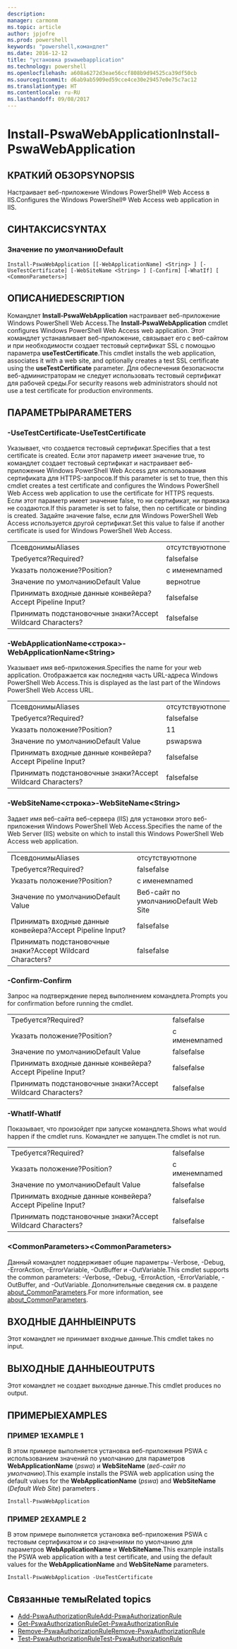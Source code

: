 ```yaml
---
description: 
manager: carmonm
ms.topic: article
author: jpjofre
ms.prod: powershell
keywords: "powershell,командлет"
ms.date: 2016-12-12
title: "установка pswawebapplication"
ms.technology: powershell
ms.openlocfilehash: a608a6272d3eae56ccf808b9d94525ca39df50cb
ms.sourcegitcommit: d6ab9ab5909ed59cce4ce30e29457e0e75c7ac12
ms.translationtype: HT
ms.contentlocale: ru-RU
ms.lasthandoff: 09/08/2017
---
```

# <a name="install-pswawebapplication"></a><span data-ttu-id="85a52-103">Install-PswaWebApplication</span><span class="sxs-lookup"><span data-stu-id="85a52-103">Install-PswaWebApplication</span></span>

## <a name="synopsis"></a><span data-ttu-id="85a52-104">КРАТКИЙ ОБЗОР</span><span class="sxs-lookup"><span data-stu-id="85a52-104">SYNOPSIS</span></span>

<span data-ttu-id="85a52-105">Настраивает веб-приложение Windows PowerShell® Web Access в IIS.</span><span class="sxs-lookup"><span data-stu-id="85a52-105">Configures the Windows PowerShell® Web Access web application in IIS.</span></span>

## <a name="syntax"></a><span data-ttu-id="85a52-106">СИНТАКСИС</span><span class="sxs-lookup"><span data-stu-id="85a52-106">SYNTAX</span></span>

### <a name="default"></a><span data-ttu-id="85a52-107">Значение по умолчанию</span><span class="sxs-lookup"><span data-stu-id="85a52-107">Default</span></span>
```
Install-PswaWebApplication [[-WebApplicationName] <String> ] [-UseTestCertificate] [-WebSiteName <String> ] [-Confirm] [-WhatIf] [ <CommonParameters>]
```

## <a name="description"></a><span data-ttu-id="85a52-108">ОПИСАНИЕ</span><span class="sxs-lookup"><span data-stu-id="85a52-108">DESCRIPTION</span></span>

<span data-ttu-id="85a52-109">Командлет **Install-PswaWebApplication** настраивает веб-приложение Windows PowerShell Web Access.</span><span class="sxs-lookup"><span data-stu-id="85a52-109">The **Install-PswaWebApplication** cmdlet configures Windows PowerShell Web Access web application.</span></span> <span data-ttu-id="85a52-110">Этот командлет устанавливает веб-приложение, связывает его с веб-сайтом и при необходимости создает тестовый сертификат SSL с помощью параметра **useTestCertificate**.</span><span class="sxs-lookup"><span data-stu-id="85a52-110">This cmdlet installs the web application, associates it with a web site, and optionally creates a test SSL certificate using the **useTestCertificate** parameter.</span></span> <span data-ttu-id="85a52-111">Для обеспечения безопасности веб-администраторам не следует использовать тестовый сертификат для рабочей среды.</span><span class="sxs-lookup"><span data-stu-id="85a52-111">For security reasons web administrators should not use a test certificate for production environments.</span></span>

## <a name="parameters"></a><span data-ttu-id="85a52-112">ПАРАМЕТРЫ</span><span class="sxs-lookup"><span data-stu-id="85a52-112">PARAMETERS</span></span>

### <a name="-usetestcertificate"></a><span data-ttu-id="85a52-113">-UseTestCertificate</span><span class="sxs-lookup"><span data-stu-id="85a52-113">-UseTestCertificate</span></span>

<span data-ttu-id="85a52-114">Указывает, что создается тестовый сертификат.</span><span class="sxs-lookup"><span data-stu-id="85a52-114">Specifies that a test certificate is created.</span></span> <span data-ttu-id="85a52-115">Если этот параметр имеет значение true, то командлет создает тестовый сертификат и настраивает веб-приложение Windows PowerShell Web Access для использования сертификата для HTTPS-запросов.</span><span class="sxs-lookup"><span data-stu-id="85a52-115">If this parameter is set to true, then this cmdlet creates a test certificate and configures the Windows PowerShell Web Access web application to use the certificate for HTTPS requests.</span></span> <span data-ttu-id="85a52-116">Если этот параметр имеет значение false, то ни сертификат, ни привязка не создаются.</span><span class="sxs-lookup"><span data-stu-id="85a52-116">If this parameter is set to false, then no certificate or binding is created.</span></span> <span data-ttu-id="85a52-117">Задайте значение false, если для Windows PowerShell Web Access используется другой сертификат.</span><span class="sxs-lookup"><span data-stu-id="85a52-117">Set this value to false if another certificate is used for Windows PowerShell Web Access.</span></span>

|||  
|-|-|
| <span data-ttu-id="85a52-118">Псевдонимы</span><span class="sxs-lookup"><span data-stu-id="85a52-118">Aliases</span></span>                              | <span data-ttu-id="85a52-119">отсутствуют</span><span class="sxs-lookup"><span data-stu-id="85a52-119">none</span></span>                                 |
| <span data-ttu-id="85a52-120">Требуется?</span><span class="sxs-lookup"><span data-stu-id="85a52-120">Required?</span></span>                            | <span data-ttu-id="85a52-121">false</span><span class="sxs-lookup"><span data-stu-id="85a52-121">false</span></span>                                |
| <span data-ttu-id="85a52-122">Указать положение?</span><span class="sxs-lookup"><span data-stu-id="85a52-122">Position?</span></span>                            | <span data-ttu-id="85a52-123">с именем</span><span class="sxs-lookup"><span data-stu-id="85a52-123">named</span></span>                                |
| <span data-ttu-id="85a52-124">Значение по умолчанию</span><span class="sxs-lookup"><span data-stu-id="85a52-124">Default Value</span></span>                        | <span data-ttu-id="85a52-125">верно</span><span class="sxs-lookup"><span data-stu-id="85a52-125">true</span></span>                                 |
| <span data-ttu-id="85a52-126">Принимать входные данные конвейера?</span><span class="sxs-lookup"><span data-stu-id="85a52-126">Accept Pipeline Input?</span></span>               | <span data-ttu-id="85a52-127">false</span><span class="sxs-lookup"><span data-stu-id="85a52-127">false</span></span>                                |
| <span data-ttu-id="85a52-128">Принимать подстановочные знаки?</span><span class="sxs-lookup"><span data-stu-id="85a52-128">Accept Wildcard Characters?</span></span>          | <span data-ttu-id="85a52-129">false</span><span class="sxs-lookup"><span data-stu-id="85a52-129">false</span></span>                                |

### <a name="-webapplicationnameltstringgt"></a><span data-ttu-id="85a52-130">-WebApplicationName&lt;строка&gt;</span><span class="sxs-lookup"><span data-stu-id="85a52-130">-WebApplicationName&lt;String&gt;</span></span>

<span data-ttu-id="85a52-131">Указывает имя веб-приложения.</span><span class="sxs-lookup"><span data-stu-id="85a52-131">Specifies the name for your web application.</span></span> <span data-ttu-id="85a52-132">Отображается как последняя часть URL-адреса Windows PowerShell Web Access.</span><span class="sxs-lookup"><span data-stu-id="85a52-132">This is displayed as the last part of the Windows PowerShell Web Access URL.</span></span>

|||  
|-|-|
| <span data-ttu-id="85a52-133">Псевдонимы</span><span class="sxs-lookup"><span data-stu-id="85a52-133">Aliases</span></span>                              | <span data-ttu-id="85a52-134">отсутствуют</span><span class="sxs-lookup"><span data-stu-id="85a52-134">none</span></span>                                 |
| <span data-ttu-id="85a52-135">Требуется?</span><span class="sxs-lookup"><span data-stu-id="85a52-135">Required?</span></span>                            | <span data-ttu-id="85a52-136">false</span><span class="sxs-lookup"><span data-stu-id="85a52-136">false</span></span>                                |
| <span data-ttu-id="85a52-137">Указать положение?</span><span class="sxs-lookup"><span data-stu-id="85a52-137">Position?</span></span>                            | <span data-ttu-id="85a52-138">1</span><span class="sxs-lookup"><span data-stu-id="85a52-138">1</span></span>                                    |
| <span data-ttu-id="85a52-139">Значение по умолчанию</span><span class="sxs-lookup"><span data-stu-id="85a52-139">Default Value</span></span>                        | <span data-ttu-id="85a52-140">pswa</span><span class="sxs-lookup"><span data-stu-id="85a52-140">pswa</span></span>                                 |
| <span data-ttu-id="85a52-141">Принимать входные данные конвейера?</span><span class="sxs-lookup"><span data-stu-id="85a52-141">Accept Pipeline Input?</span></span>               | <span data-ttu-id="85a52-142">false</span><span class="sxs-lookup"><span data-stu-id="85a52-142">false</span></span>                                |
| <span data-ttu-id="85a52-143">Принимать подстановочные знаки?</span><span class="sxs-lookup"><span data-stu-id="85a52-143">Accept Wildcard Characters?</span></span>          | <span data-ttu-id="85a52-144">false</span><span class="sxs-lookup"><span data-stu-id="85a52-144">false</span></span>                                |

### <a name="-websitenameltstringgt"></a><span data-ttu-id="85a52-145">-WebSiteName&lt;строка&gt;</span><span class="sxs-lookup"><span data-stu-id="85a52-145">-WebSiteName&lt;String&gt;</span></span>

<span data-ttu-id="85a52-146">Задает имя веб-сайта веб-сервера (IIS) для установки этого веб-приложения Windows PowerShell Web Access.</span><span class="sxs-lookup"><span data-stu-id="85a52-146">Specifies the name of the Web Server (IIS) website on which to install this Windows PowerShell Web Access web application.</span></span>

|||  
|-|-|
| <span data-ttu-id="85a52-147">Псевдонимы</span><span class="sxs-lookup"><span data-stu-id="85a52-147">Aliases</span></span>                              | <span data-ttu-id="85a52-148">отсутствуют</span><span class="sxs-lookup"><span data-stu-id="85a52-148">none</span></span>                                 |
| <span data-ttu-id="85a52-149">Требуется?</span><span class="sxs-lookup"><span data-stu-id="85a52-149">Required?</span></span>                            | <span data-ttu-id="85a52-150">false</span><span class="sxs-lookup"><span data-stu-id="85a52-150">false</span></span>                                |
| <span data-ttu-id="85a52-151">Указать положение?</span><span class="sxs-lookup"><span data-stu-id="85a52-151">Position?</span></span>                            | <span data-ttu-id="85a52-152">с именем</span><span class="sxs-lookup"><span data-stu-id="85a52-152">named</span></span>                                |
| <span data-ttu-id="85a52-153">Значение по умолчанию</span><span class="sxs-lookup"><span data-stu-id="85a52-153">Default Value</span></span>                        | <span data-ttu-id="85a52-154">Веб-сайт по умолчанию</span><span class="sxs-lookup"><span data-stu-id="85a52-154">Default Web Site</span></span>                     |
| <span data-ttu-id="85a52-155">Принимать входные данные конвейера?</span><span class="sxs-lookup"><span data-stu-id="85a52-155">Accept Pipeline Input?</span></span>               | <span data-ttu-id="85a52-156">false</span><span class="sxs-lookup"><span data-stu-id="85a52-156">false</span></span>                                |
| <span data-ttu-id="85a52-157">Принимать подстановочные знаки?</span><span class="sxs-lookup"><span data-stu-id="85a52-157">Accept Wildcard Characters?</span></span>          | <span data-ttu-id="85a52-158">false</span><span class="sxs-lookup"><span data-stu-id="85a52-158">false</span></span>                                |

### <a name="-confirm"></a><span data-ttu-id="85a52-159">-Confirm</span><span class="sxs-lookup"><span data-stu-id="85a52-159">-Confirm</span></span>

<span data-ttu-id="85a52-160">Запрос на подтверждение перед выполнением командлета.</span><span class="sxs-lookup"><span data-stu-id="85a52-160">Prompts you for confirmation before running the cmdlet.</span></span>

|||  
|-|-|
| <span data-ttu-id="85a52-161">Требуется?</span><span class="sxs-lookup"><span data-stu-id="85a52-161">Required?</span></span>                            | <span data-ttu-id="85a52-162">false</span><span class="sxs-lookup"><span data-stu-id="85a52-162">false</span></span>                                |
| <span data-ttu-id="85a52-163">Указать положение?</span><span class="sxs-lookup"><span data-stu-id="85a52-163">Position?</span></span>                            | <span data-ttu-id="85a52-164">с именем</span><span class="sxs-lookup"><span data-stu-id="85a52-164">named</span></span>                                |
| <span data-ttu-id="85a52-165">Значение по умолчанию</span><span class="sxs-lookup"><span data-stu-id="85a52-165">Default Value</span></span>                        | <span data-ttu-id="85a52-166">false</span><span class="sxs-lookup"><span data-stu-id="85a52-166">false</span></span>                                |
| <span data-ttu-id="85a52-167">Принимать входные данные конвейера?</span><span class="sxs-lookup"><span data-stu-id="85a52-167">Accept Pipeline Input?</span></span>               | <span data-ttu-id="85a52-168">false</span><span class="sxs-lookup"><span data-stu-id="85a52-168">false</span></span>                                |
| <span data-ttu-id="85a52-169">Принимать подстановочные знаки?</span><span class="sxs-lookup"><span data-stu-id="85a52-169">Accept Wildcard Characters?</span></span>          | <span data-ttu-id="85a52-170">false</span><span class="sxs-lookup"><span data-stu-id="85a52-170">false</span></span>                                |

### <a name="-whatif"></a><span data-ttu-id="85a52-171">-WhatIf</span><span class="sxs-lookup"><span data-stu-id="85a52-171">-WhatIf</span></span>

<span data-ttu-id="85a52-172">Показывает, что произойдет при запуске командлета.</span><span class="sxs-lookup"><span data-stu-id="85a52-172">Shows what would happen if the cmdlet runs.</span></span>
<span data-ttu-id="85a52-173">Командлет не запущен.</span><span class="sxs-lookup"><span data-stu-id="85a52-173">The cmdlet is not run.</span></span>

|||  
|-|-|
| <span data-ttu-id="85a52-174">Требуется?</span><span class="sxs-lookup"><span data-stu-id="85a52-174">Required?</span></span>                            | <span data-ttu-id="85a52-175">false</span><span class="sxs-lookup"><span data-stu-id="85a52-175">false</span></span>                                |
| <span data-ttu-id="85a52-176">Указать положение?</span><span class="sxs-lookup"><span data-stu-id="85a52-176">Position?</span></span>                            | <span data-ttu-id="85a52-177">с именем</span><span class="sxs-lookup"><span data-stu-id="85a52-177">named</span></span>                                |
| <span data-ttu-id="85a52-178">Значение по умолчанию</span><span class="sxs-lookup"><span data-stu-id="85a52-178">Default Value</span></span>                        | <span data-ttu-id="85a52-179">false</span><span class="sxs-lookup"><span data-stu-id="85a52-179">false</span></span>                                |
| <span data-ttu-id="85a52-180">Принимать входные данные конвейера?</span><span class="sxs-lookup"><span data-stu-id="85a52-180">Accept Pipeline Input?</span></span>               | <span data-ttu-id="85a52-181">false</span><span class="sxs-lookup"><span data-stu-id="85a52-181">false</span></span>                                |
| <span data-ttu-id="85a52-182">Принимать подстановочные знаки?</span><span class="sxs-lookup"><span data-stu-id="85a52-182">Accept Wildcard Characters?</span></span>          | <span data-ttu-id="85a52-183">false</span><span class="sxs-lookup"><span data-stu-id="85a52-183">false</span></span>                                |

### <a name="ltcommonparametersgt"></a><span data-ttu-id="85a52-184">&lt;CommonParameters&gt;</span><span class="sxs-lookup"><span data-stu-id="85a52-184">&lt;CommonParameters&gt;</span></span>

<span data-ttu-id="85a52-185">Данный командлет поддерживает общие параметры -Verbose, -Debug, -ErrorAction, -ErrorVariable, -OutBuffer и -OutVariable.</span><span class="sxs-lookup"><span data-stu-id="85a52-185">This cmdlet supports the common parameters: -Verbose, -Debug, -ErrorAction, -ErrorVariable, -OutBuffer, and -OutVariable.</span></span>
<span data-ttu-id="85a52-186">Дополнительные сведения см. в разделе [about_CommonParameters](http://go.microsoft.com/fwlink/p/?LinkID=113216).</span><span class="sxs-lookup"><span data-stu-id="85a52-186">For more information, see [about_CommonParameters](http://go.microsoft.com/fwlink/p/?LinkID=113216).</span></span>

## <a name="inputs"></a><span data-ttu-id="85a52-187">ВХОДНЫЕ ДАННЫЕ</span><span class="sxs-lookup"><span data-stu-id="85a52-187">INPUTS</span></span>

<span data-ttu-id="85a52-188">Этот командлет не принимает входные данные.</span><span class="sxs-lookup"><span data-stu-id="85a52-188">This cmdlet takes no input.</span></span>

## <a name="outputs"></a><span data-ttu-id="85a52-189">ВЫХОДНЫЕ ДАННЫЕ</span><span class="sxs-lookup"><span data-stu-id="85a52-189">OUTPUTS</span></span>

<span data-ttu-id="85a52-190">Этот командлет не создает выходные данные.</span><span class="sxs-lookup"><span data-stu-id="85a52-190">This cmdlet produces no output.</span></span>

## <a name="examples"></a><span data-ttu-id="85a52-191">ПРИМЕРЫ</span><span class="sxs-lookup"><span data-stu-id="85a52-191">EXAMPLES</span></span>

### <a name="example-1"></a><span data-ttu-id="85a52-192">ПРИМЕР 1</span><span class="sxs-lookup"><span data-stu-id="85a52-192">EXAMPLE 1</span></span>

<span data-ttu-id="85a52-193">В этом примере выполняется установка веб-приложения PSWA с использованием значений по умолчанию для параметров **WebApplicationName** (*pswa*) и **WebSiteName** (*веб-сайт по умолчанию*).</span><span class="sxs-lookup"><span data-stu-id="85a52-193">This example installs the PSWA web application using the default values for the **WebApplicationName** (*pswa*) and **WebSiteName** (*Default Web Site*) parameters .</span></span>

```
Install-PswaWebApplication
```

### <a name="example-2"></a><span data-ttu-id="85a52-194">ПРИМЕР 2</span><span class="sxs-lookup"><span data-stu-id="85a52-194">EXAMPLE 2</span></span>

<span data-ttu-id="85a52-195">В этом примере выполняется установка веб-приложения PSWA с тестовым сертификатом и со значениями по умолчанию для параметров **WebApplicationName** и **WebSiteName**.</span><span class="sxs-lookup"><span data-stu-id="85a52-195">This example installs the PSWA web application with a test certificate, and using the default values for the **WebApplicationName** and **WebSiteName** parameters.</span></span>

```
Install-PswaWebApplication -UseTestCertificate
```

## <a name="related-topics"></a><span data-ttu-id="85a52-196">Связанные темы</span><span class="sxs-lookup"><span data-stu-id="85a52-196">Related topics</span></span>

- [<span data-ttu-id="85a52-197">Add-PswaAuthorizationRule</span><span class="sxs-lookup"><span data-stu-id="85a52-197">Add-PswaAuthorizationRule</span></span>](add-pswaauthorizationrule.md)
- [<span data-ttu-id="85a52-198">Get-PswaAuthorizationRule</span><span class="sxs-lookup"><span data-stu-id="85a52-198">Get-PswaAuthorizationRule</span></span>](get-pswaauthorizationrule.md)
- [<span data-ttu-id="85a52-199">Remove-PswaAuthorizationRule</span><span class="sxs-lookup"><span data-stu-id="85a52-199">Remove-PswaAuthorizationRule</span></span>](remove-pswaauthorizationrule.md)
- [<span data-ttu-id="85a52-200">Test-PswaAuthorizationRule</span><span class="sxs-lookup"><span data-stu-id="85a52-200">Test-PswaAuthorizationRule</span></span>](test-pswaauthorizationrule.md)
